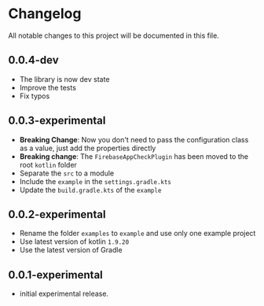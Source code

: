 # Changelog

All notable changes to this project will be documented in this file.

[//]: # (## [next])

## 0.0.4-dev
* The library is now dev state
* Improve the tests
* Fix typos

## 0.0.3-experimental
* **Breaking Change**: Now you don't need to pass the configuration class as a value, just add the properties directly
* **Breaking change**: The `FirebaseAppCheckPlugin` has been moved to the root `kotlin` folder
* Separate the `src` to a module
* Include the `example` in the `settings.gradle.kts`
* Update the `build.gradle.kts` of the `example`

## 0.0.2-experimental
* Rename the folder `examples` to `example` and use only one example project
* Use latest version of kotlin `1.9.20`
* Use the latest version of Gradle

## 0.0.1-experimental

* initial experimental release.